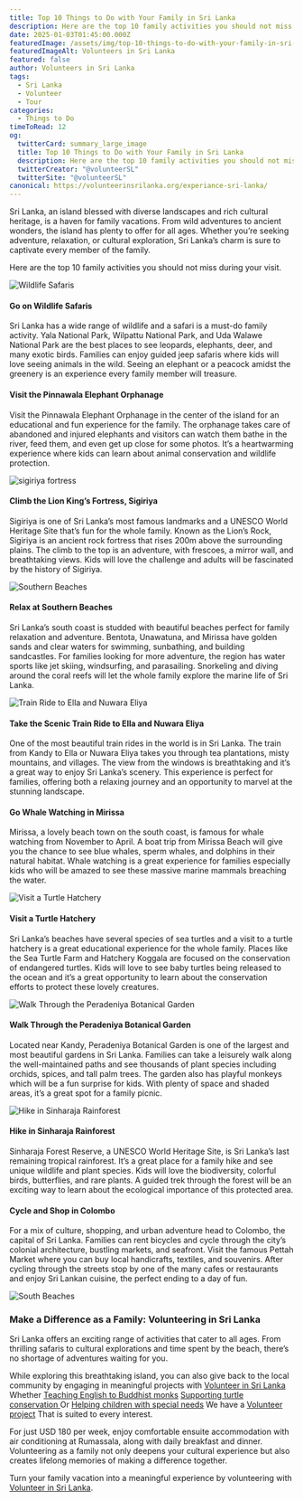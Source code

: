 ```yaml
---
title: Top 10 Things to Do with Your Family in Sri Lanka
description: Here are the top 10 family activities you should not miss during your visit.
date: 2025-01-03T01:45:00.000Z
featuredImage: /assets/img/top-10-things-to-do-with-your-family-in-sri-lanka.jpg
featuredImageAlt: Volunteers in Sri Lanka
featured: false
author: Volunteers in Sri Lanka
tags:
  - Sri Lanka
  - Volunteer
  - Tour
categories:
  - Things to Do
timeToRead: 12
og:
  twitterCard: summary_large_image
  title: Top 10 Things to Do with Your Family in Sri Lanka
  description: Here are the top 10 family activities you should not miss during your visit.
  twitterCreator: "@volunteerSL"
  twitterSite: "@volunteerSL"
canonical: https://volunteerinsrilanka.org/experiance-sri-lanka/
---
```

Sri Lanka, an island blessed with diverse landscapes and rich cultural heritage, is a haven for family vacations. From wild adventures to ancient wonders, the island has plenty to offer for all ages. Whether you’re seeking adventure, relaxation, or cultural exploration, Sri Lanka’s charm is sure to captivate every member of the family.

Here are the top 10 family activities you should not miss during your visit.

![Wildlife Safaris](/assets/img/family-in-sri-lanka-3.jpg)

#### Go on Wildlife Safaris

Sri Lanka has a wide range of wildlife and a safari is a must-do family activity. Yala National Park, Wilpattu National Park, and Uda Walawe National Park are the best places to see leopards, elephants, deer, and many exotic birds. Families can enjoy guided jeep safaris where kids will love seeing animals in the wild. Seeing an elephant or a peacock amidst the greenery is an experience every family member will treasure.

#### Visit the Pinnawala Elephant Orphanage

Visit the Pinnawala Elephant Orphanage
in the center of the island for an educational and fun experience for the
family. The orphanage takes care of abandoned and injured elephants and
visitors can watch them bathe in the river, feed them, and even get up close
for some photos. It’s a heartwarming experience where kids can learn about
animal conservation and wildlife protection.

![sigiriya fortress](/assets/img/family-tour-2.jpg)

#### Climb the Lion King’s Fortress, Sigiriya

Sigiriya is one of Sri Lanka’s most
famous landmarks and a UNESCO World Heritage Site that’s fun for the whole
family. Known as the Lion’s Rock, Sigiriya is an ancient rock fortress that
rises 200m above the surrounding plains. The climb to the top is an adventure,
with frescoes, a mirror wall, and breathtaking views. Kids will love the
challenge and adults will be fascinated by the history of Sigiriya.

![Southern Beaches](/assets/img/family-in-sri-lanka-4.jpg)

#### Relax at Southern Beaches

Sri Lanka’s south coast is studded
with beautiful beaches perfect for family relaxation and adventure. Bentota,
Unawatuna, and Mirissa have golden sands and clear waters for swimming,
sunbathing, and building sandcastles. For families looking for more adventure,
the region has water sports like jet skiing, windsurfing, and parasailing.
Snorkeling and diving around the coral reefs will let the whole family explore
the marine life of Sri Lanka.

![Train Ride to Ella and Nuwara Eliya](/assets/img/family-in-sri-lanka-8.jpg)

#### Take the Scenic Train Ride to Ella and Nuwara Eliya

One of the most beautiful train rides in the world is in Sri Lanka. The train from Kandy to Ella or Nuwara Eliya takes you through tea plantations, misty mountains, and villages. The view from the windows is breathtaking and it’s a great way to enjoy Sri Lanka’s scenery. This experience is perfect for families, offering both a relaxing journey and an opportunity to marvel at the stunning landscape.

#### Go Whale Watching in Mirissa

Mirissa, a lovely beach town on the south coast, is famous for whale watching from November to April. A boat trip from Mirissa Beach will give you the chance to see blue whales, sperm whales, and dolphins in their natural habitat. Whale watching is a great experience for families especially kids who will be amazed to see these massive marine mammals breaching the water.

![Visit a Turtle Hatchery](/assets/img/family-in-sri-lanka-6.jpg)

#### Visit a Turtle Hatchery

Sri Lanka’s beaches have several species of sea turtles and a visit to a turtle hatchery is a great educational experience for the whole family. Places like the Sea Turtle Farm and Hatchery Koggala are focused on the conservation of endangered turtles. Kids will love to see baby turtles being released to the ocean and it’s a great opportunity to learn about the conservation efforts to protect these lovely creatures.

![Walk Through the Peradeniya Botanical Garden](/assets/img/family-in-sri-lanka-5.jpg)

#### Walk Through the Peradeniya Botanical Garden

Located near Kandy, Peradeniya Botanical Garden is one of the largest and most beautiful gardens in Sri Lanka. Families can take a leisurely walk along the well-maintained paths and see thousands of plant species including orchids, spices, and tall palm trees. The garden also has playful monkeys which will be a fun surprise for kids. With plenty of space and shaded areas, it’s a great spot for a family picnic.

![Hike in Sinharaja Rainforest](/assets/img/family-in-sri-lanka-9.jpg)

#### Hike in Sinharaja Rainforest

Sinharaja Forest Reserve, a UNESCO World Heritage Site, is Sri Lanka’s last remaining tropical rainforest. It’s a great place for a family hike and see unique wildlife and plant species. Kids will love the biodiversity, colorful birds, butterflies, and rare plants. A guided trek through the forest will be an exciting way to learn about the ecological importance of this protected area.

#### Cycle and Shop in Colombo

For a mix of culture, shopping, and urban adventure head to Colombo, the capital of Sri Lanka. Families can rent bicycles and cycle through the city’s colonial architecture, bustling markets, and seafront. Visit the famous Pettah Market where you can buy local handicrafts, textiles, and souvenirs. After cycling through the streets stop by one of the many cafes or restaurants and enjoy Sri Lankan cuisine, the perfect ending to a day of fun.

![South Beaches](/assets/img/family-in-sri-lanka-1.jpg)

### Make a Difference as a Family: Volunteering in Sri Lanka

Sri Lanka offers an exciting range of activities that cater to all ages. From thrilling safaris to cultural
explorations and time spent by the beach, there’s no shortage of adventures waiting for you. 

While exploring this breathtaking island, you can also give back to the local community by engaging in meaningful projects with [Volunteer in Sri Lanka ](https://volunteerinsrilanka.org/about-us/) Whether [Teaching English to Buddhist monks](https://volunteerinsrilanka.org/volunteer-programs/teaching-english-to-buddhist-monks-in-sri-lanka-program/) [Supporting turtle conservation ](https://volunteerinsrilanka.org/volunteer-programs/turtle-conservation-volunteer-program-in-sri-lanka-galle/)Or [Helping children with special needs](https://volunteerinsrilanka.org/volunteer-programs/special-needs-care-volunteer-program-in-sri-lanka/) We have a [Volunteer project](https://volunteerinsrilanka.org/volunteer-programs/) That is suited to every interest.

For just USD 180 per week, enjoy comfortable ensuite accommodation with air conditioning at Rumassala, along with daily breakfast and dinner. Volunteering as a family not only deepens your
cultural experience but also creates lifelong memories of making a difference together.

Turn your family vacation into a meaningful experience by volunteering with [Volunteer in Sri Lanka](https://volunteerinsrilanka.org/volunteering-fee/).
